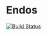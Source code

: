 # Endos

[![Build Status](https://github.com/oxinabox/Endos.jl/actions/workflows/CI.yml/badge.svg?branch=main)](https://github.com/oxinabox/Endos.jl/actions/workflows/CI.yml?query=branch%3Amain)
